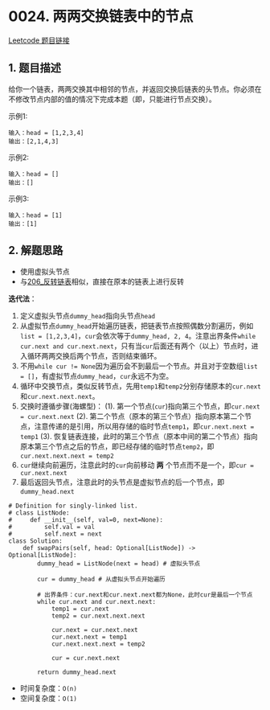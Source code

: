 # 0024. 两两交换链表中的节点
[Leetcode 题目链接](https://leetcode.com/problems/swap-nodes-in-pairs/)

## 1. 题目描述
给你一个链表，两两交换其中相邻的节点，并返回交换后链表的头节点。你必须在不修改节点内部的值的情况下完成本题（即，只能进行节点交换）。

示例1: 
```
输入：head = [1,2,3,4]
输出：[2,1,4,3]
```

示例2: 
```
输入：head = []
输出：[]
```

示例3: 
```
输入：head = [1]
输出：[1]
```

## 2. 解题思路
* 使用虚拟头节点
* 与[206_反转链表](/leetcode/0206_%E5%8F%8D%E8%BD%AC%E9%93%BE%E8%A1%A8.md)相似，直接在原本的链表上进行反转

**迭代法**：
1. 定义虚拟头节点`dummy_head`指向头节点`head`
2. 从虚拟节点`dummy_head`开始遍历链表，把链表节点按照偶数分割遍历，例如`list = [1,2,3,4]`，`cur`会依次等于`dummy_head, 2, 4`。注意出界条件`while cur.next and cur.next.next`，只有当`cur`后面还有两个（以上）节点时，进入循环两两交换后两个节点，否则结束循环。
3. 不用`while cur != None`因为遍历会不到最后一个节点。并且对于空数组`list = []`，有虚拟节点`dummy_head`，`cur`永远不为空。
4. 循环中交换节点，类似反转节点，先用`temp1`和`temp2`分别存储原本的`cur.next`和`cur.next.next.next`。
5. 交换时遵循步骤(海螺型)：
   (1). 第一个节点(`cur`)指向第三个节点，即`cur.next = cur.next.next`
   (2). 第二个节点（原本的第三个节点）指向原本第二个节点，注意传递的是引用，所以用存储的临时节点`temp1`，即`cur.next.next = temp1`
   (3). 恢复链表连接，此时的第三个节点（原本中间的第二个节点）指向原本第三个节点之后的节点，即已经存储的临时节点`temp2`，即`cur.next.next.next = temp2`
6. `cur`继续向前遍历，注意此时的`cur`向前移动 **两** 个节点而不是一个，即`cur = cur.next.next`
7. 最后返回头节点，注意此时的头节点是虚拟节点的后一个节点，即`dummy_head.next`

```
# Definition for singly-linked list.
# class ListNode:
#     def __init__(self, val=0, next=None):
#         self.val = val
#         self.next = next
class Solution:
    def swapPairs(self, head: Optional[ListNode]) -> Optional[ListNode]:
        dummy_head = ListNode(next = head) # 虚拟头节点

        cur = dummy_head # 从虚拟头节点开始遍历

        # 出界条件：cur.next和cur.next.next都为None，此时cur是最后一个节点
        while cur.next and cur.next.next:
            temp1 = cur.next
            temp2 = cur.next.next.next

            cur.next = cur.next.next
            cur.next.next = temp1
            cur.next.next.next = temp2

            cur = cur.next.next
        
        return dummy_head.next
```
* 时间复杂度：`O(n)`
* 空间复杂度：`O(1)`
